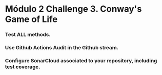 # Módulo 2 Challenge 3. Conway's Game of Life


### Test ALL methods.

### Use Github Actions Audit in the Github stream.

### Configure SonarCloud associated to your repository, including test coverage.
